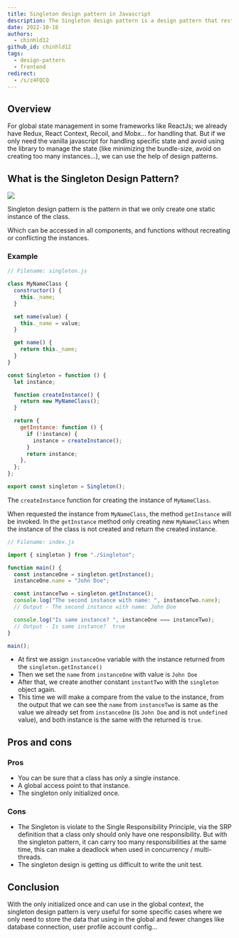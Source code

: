 ```yaml
---
title: Singleton design pattern in Javascript
description: The Singleton design pattern is a design pattern that restricts the instantiation of a class to one object.
date: 2022-10-16
authors:
  - chinhld12
github_id: chinhld12
tags:
  - design-pattern
  - frontend
redirect:
  - /s/z4FQCQ
---
```


## Overview

For global state management in some frameworks like ReactJs; we already have Redux, React Context, Recoil, and Mobx... for handling that. But if we only need the vanilla javascript for handling specific state and avoid using the library to manage the state (like minimizing the bundle-size, avoid on creating too many instances...), we can use the help of design patterns.

## What is the Singleton Design Pattern?

![](assets/singleton-design-pattern-in-javascript_singleton-pattern.webp)

Singleton design pattern is the pattern in that we only create one static instance of the class.

Which can be accessed in all components, and functions without recreating or conflicting the instances.

### Example

```javascript
// Filename: singleton.js

class MyNameClass {
  constructor() {
    this._name;
  }

  set name(value) {
    this._name = value;
  }

  get name() {
    return this._name;
  }
}

const Singleton = function () {
  let instance;

  function createInstance() {
    return new MyNameClass();
  }

  return {
    getInstance: function () {
      if (!instance) {
        instance = createInstance();
      }
      return instance;
    },
  };
};

export const singleton = Singleton();
```

The `createInstance` function for creating the instance of `MyNameClass`.

When requested the instance from `MyNameClass`, the method `getInstance` will be invoked. In the `getInstance` method only creating new `MyNameClass` when the instance of the class is not created and return the created instance.

```javascript
// Filename: index.js

import { singleton } from "./Singleton";

function main() {
  const instanceOne = singleton.getInstance();
  instanceOne.name = "John Doe";

  const instanceTwo = singleton.getInstance();
  console.log("The second instance with name: ", instanceTwo.name);
  // Output - The second instance with name: John Doe

  console.log("Is same instance? ", instanceOne === instanceTwo);
  // Output - Is same instance?  true
}

main();
```

- At first we assign `instanceOne` variable with the instance returned from the `singleton.getInstance()`
- Then we set the `name` from `instanceOne` with value is `John Doe`
- After that, we create another constant `instantTwo` with the `singleton` object again.
- This time we will make a compare from the value to the instance, from the output that we can see the `name` from `instanceTwo` is same as the value we already set from `instanceOne` (is `John Doe` and is not `undefined` value), and both instance is the same with the returned is `true`.

## Pros and cons

### Pros

- You can be sure that a class has only a single instance.
- A global access point to that instance.
- The singleton only initialized once.

### Cons

- The Singleton is violate to the Single Responsibility Principle, via the SRP definition that a class only should only have one responsibility. But with the singleton pattern, it can carry too many responsibilities at the same time, this can make a deadlock when used in concurrency / multi-threads.
- The singleton design is getting us difficult to write the unit test.

## Conclusion

With the only initialized once and can use in the global context, the singleton design pattern is very useful for some specific cases where we only need to store the data that using in the global and fewer changes like database connection, user profile account config...
